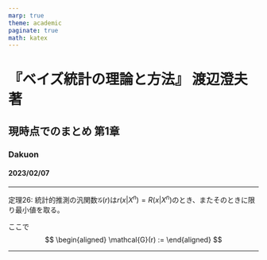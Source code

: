 ```yaml
---
marp: true
theme: academic
paginate: true
math: katex
---
```

<!-- _class: lead -->
# 『ベイズ統計の理論と方法』 渡辺澄夫 著

## 現時点でのまとめ 第1章

### Dakuon

#### 2023/02/07

---
<!-- _header: 真の予測分布の性質 -->

定理26: 統計的推測の汎関数$\mathcal{G}(r)$は$r(x|X^n) = R(x|X^n)$のとき、またそのときに限り最小値を取る。

ここで
$$
\begin{aligned}
\mathcal{G}(r) := 
\end{aligned}
$$

---
<!-- _header: スライドタイトル -->
